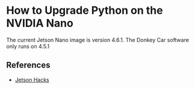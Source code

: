 # How to Upgrade Python on the NVIDIA Nano

The current Jetson Nano image is version 4.6.1.
The Donkey Car software only runs on 4.5.1



## References
* [Jetson Hacks](https://jetsonhacks.com/2023/06/12/upgrade-python-on-jetson-nano-tutorial/)